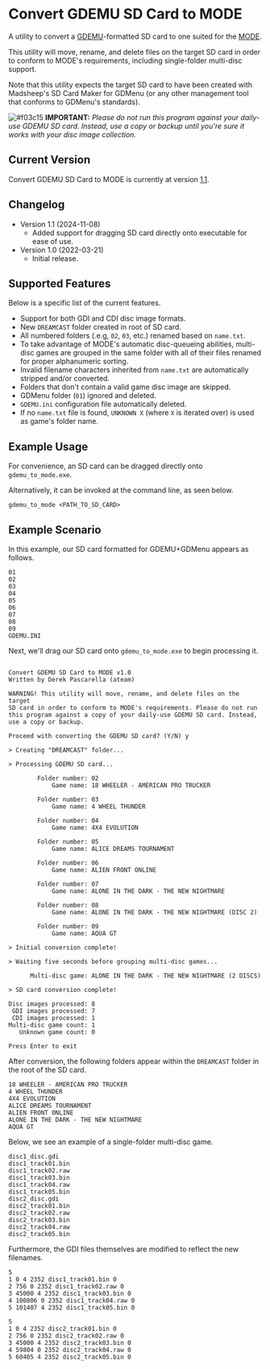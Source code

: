 # Convert GDEMU SD Card to MODE
A utility to convert a [GDEMU](https://gdemu.wordpress.com/)-formatted SD card to one suited for the [MODE](https://shop.terraonion.com/shop/product/terraonion-mode-dreamcast-saturn-ode/view).

This utility will move, rename, and delete files on the target SD card in order to conform to MODE's requirements, including single-folder multi-disc support.

Note that this utility expects the target SD card to have been created with Madsheep's SD Card Maker for GDMenu (or any other management tool that conforms to GDMenu's standards).

![#f03c15](https://via.placeholder.com/15/f03c15/f03c15.png) **IMPORTANT:** *Please do not run this program against your daily-use GDEMU SD card. Instead, use a copy or backup until you're sure it works with your disc image collection.*

## Current Version
Convert GDEMU SD Card to MODE is currently at version [1.1](https://github.com/DerekPascarella/Convert-GDEMU-SD-Card-to-MODE/raw/main/gdemu_to_mode.exe).

## Changelog
* Version 1.1 (2024-11-08)
  * Added support for dragging SD card directly onto executable for ease of use.
* Version 1.0 (2022-03-21)
  * Initial release.

## Supported Features
Below is a specific list of the current features.

* Support for both GDI and CDI disc image formats.
* New `DREAMCAST` folder created in root of SD card.
* All numbered folders (.e.g, `02`, `03`, etc.) renamed based on `name.txt`.
* To take advantage of MODE's automatic disc-queueing abilities, multi-disc games are grouped in the same folder with all of their files renamed for proper alphanumeric sorting.
* Invalid filename characters inherited from `name.txt` are automatically stripped and/or converted.
* Folders that don't contain a valid game disc image are skipped.
* GDMenu folder (`01`) ignored and deleted.
* `GDEMU.ini` configuration file automatically deleted.
* If no `name.txt` file is found, `UNKNOWN X` (where `X` is iterated over) is used as game's folder name.

## Example Usage
For convenience, an SD card can be dragged directly onto `gdemu_to_mode.exe`.

Alternatively, it can be invoked at the command line, as seen below.

```
gdemu_to_mode <PATH_TO_SD_CARD>
```

## Example Scenario
In this example, our SD card formatted for GDEMU+GDMenu appears as follows.

```
01
02
03
04
05
06
07
08
09
GDEMU.INI
```

Next, we'll drag our SD card onto `gdemu_to_mode.exe` to begin processing it.

```

Convert GDEMU SD Card to MODE v1.0
Written by Derek Pascarella (ateam)

WARNING! This utility will move, rename, and delete files on the target
SD card in order to conform to MODE's requirements. Please do not run
this program against a copy of your daily-use GDEMU SD card. Instead,
use a copy or backup.

Proceed with converting the GDEMU SD card? (Y/N) y

> Creating "DREAMCAST" folder...

> Processing GDEMU SD card...

        Folder number: 02
            Game name: 18 WHEELER - AMERICAN PRO TRUCKER

        Folder number: 03
            Game name: 4 WHEEL THUNDER

        Folder number: 04
            Game name: 4X4 EVOLUTION

        Folder number: 05
            Game name: ALICE DREAMS TOURNAMENT

        Folder number: 06
            Game name: ALIEN FRONT ONLINE

        Folder number: 07
            Game name: ALONE IN THE DARK - THE NEW NIGHTMARE

        Folder number: 08
            Game name: ALONE IN THE DARK - THE NEW NIGHTMARE (DISC 2)

        Folder number: 09
            Game name: AQUA GT

> Initial conversion complete!

> Waiting five seconds before grouping multi-disc games...

      Multi-disc game: ALONE IN THE DARK - THE NEW NIGHTMARE (2 DISCS)

> SD card conversion complete!

Disc images processed: 8
 GDI images processed: 7
 CDI images processed: 1
Multi-disc game count: 1
   Unknown game count: 0

Press Enter to exit

```

After conversion, the following folders appear within the `DREAMCAST` folder in the root of the SD card.

```
18 WHEELER - AMERICAN PRO TRUCKER
4 WHEEL THUNDER
4X4 EVOLUTION
ALICE DREAMS TOURNAMENT
ALIEN FRONT ONLINE
ALONE IN THE DARK - THE NEW NIGHTMARE
AQUA GT
```

Below, we see an example of a single-folder multi-disc game.

```
disc1_disc.gdi
disc1_track01.bin
disc1_track02.raw
disc1_track03.bin
disc1_track04.raw
disc1_track05.bin
disc2_disc.gdi
disc2_track01.bin
disc2_track02.raw
disc2_track03.bin
disc2_track04.raw
disc2_track05.bin
```

Furthermore, the GDI files themselves are modified to reflect the new filenames.

```
5
1 0 4 2352 disc1_track01.bin 0
2 756 0 2352 disc1_track02.raw 0
3 45000 4 2352 disc1_track03.bin 0
4 100806 0 2352 disc1_track04.raw 0
5 101407 4 2352 disc1_track05.bin 0
```

```
5
1 0 4 2352 disc2_track01.bin 0
2 756 0 2352 disc2_track02.raw 0
3 45000 4 2352 disc2_track03.bin 0
4 59804 0 2352 disc2_track04.raw 0
5 60405 4 2352 disc2_track05.bin 0
```
